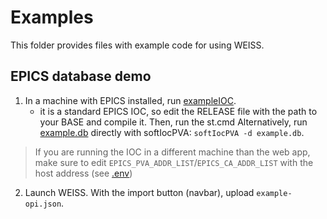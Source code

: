 # Examples

This folder provides files with example code for using WEISS.

## EPICS database demo

1. In a machine with EPICS installed, run [exampleIOC](exampleIOC).
   - it is a standard EPICS IOC, so edit the RELEASE file with the path to your BASE and compile it. Then, run the st.cmd
     Alternatively, run [example.db](./exampleIOC/exampleApp/Db/example.db) directly with softIocPVA: `softIocPVA -d example.db`.

> If you are running the IOC in a different machine than the web app, make sure to edit `EPICS_PVA_ADDR_LIST`/`EPICS_CA_ADDR_LIST` with the host address (see [.env](../.env.example))

2. Launch WEISS. With the import button (navbar), upload `example-opi.json`.
